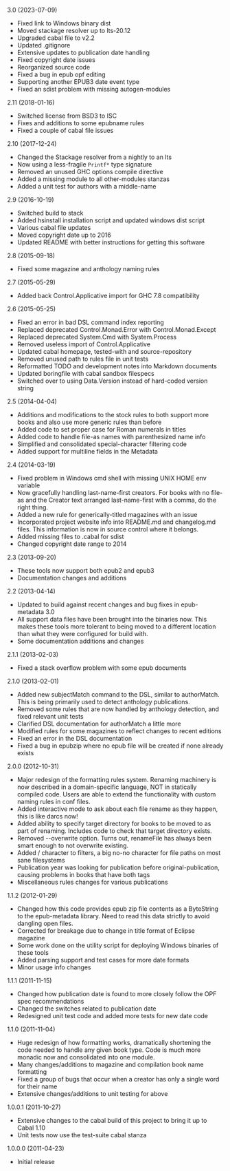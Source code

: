 3.0 (2023-07-09)

  * Fixed link to Windows binary dist
  * Moved stackage resolver up to lts-20.12
  * Upgraded cabal file to v2.2
  * Updated .gitignore
  * Extensive updates to publication date handling
  * Fixed copyright date issues
  * Reorganized source code
  * Fixed a bug in epub opf editing
  * Supporting another EPUB3 date event type
  * Fixed an sdist problem with missing autogen-modules


2.11 (2018-01-16)

  * Switched license from BSD3 to ISC
  * Fixes and additions to some epubname rules
  * Fixed a couple of cabal file issues


2.10 (2017-12-24)

  * Changed the Stackage resolver from a nightly to an lts
  * Now using a less-fragile `Printf*` type signature
  * Removed an unused GHC options compile directive
  * Added a missing module to all other-modules stanzas
  * Added a unit test for authors with a middle-name


2.9 (2016-10-19)

  * Switched build to stack
  * Added hsinstall installation script and updated windows dist script
  * Various cabal file updates
  * Moved copyright date up to 2016
  * Updated README with better instructions for getting this software


2.8 (2015-09-18)

  * Fixed some magazine and anthology naming rules


2.7 (2015-05-29)

  * Added back Control.Applicative import for GHC 7.8 compatibility


2.6 (2015-05-25)

  * Fixed an error in bad DSL command index reporting
  * Replaced deprecated Control.Monad.Error with
    Control.Monad.Except
  * Replaced deprecated System.Cmd with System.Process
  * Removed useless import of Control.Applicative
  * Updated cabal homepage, tested-with and source-repository
  * Removed unused path to rules file in unit tests
  * Reformatted TODO and development notes into Markdown documents
  * Updated boringfile with cabal sandbox filespecs
  * Switched over to using Data.Version instead of hard-coded
    version string


2.5 (2014-04-04)

  * Additions and modifications to the stock rules to both support
    more books and also use more generic rules than before
  * Added code to set proper case for Roman numerals in titles
  * Added code to handle file-as names with parenthesized name info
  * Simplified and consolidated special-character filtering code
  * Added support for multiline fields in the Metadata


2.4 (2014-03-19)

  * Fixed problem in Windows cmd shell with missing UNIX HOME
    env variable
  * Now gracefully handling last-name-first creators. For books
    with no file-as and the Creator text arranged last-name-first
    with a comma, do the right thing.
  * Added a new rule for generically-titled magazines with an issue
  * Incorporated project website info into README.md and
    changelog.md files. This information is now in source control
    where it belongs.
  * Added missing files to .cabal for sdist
  * Changed copyright date range to 2014


2.3 (2013-09-20)

  * These tools now support both epub2 and epub3
  * Documentation changes and additions


2.2 (2013-04-14)

  * Updated to build against recent changes and bug fixes in
    epub-metadata 3.0
  * All support data files have been brought into the binaries
    now. This makes these tools more tolerant to being moved to a
    different location than what they were configured for build with.
  * Some documentation additions and changes


2.1.1 (2013-02-03)

  * Fixed a stack overflow problem with some epub documents


2.1.0 (2013-02-01)

  * Added new subjectMatch command to the DSL, similar to
    authorMatch. This is being primarily used to detect anthology
    publications.
  * Removed some rules that are now handled by anthology detection,
    and fixed relevant unit tests
  * Clarified DSL documentation for authorMatch a little more
  * Modified rules for some magazines to reflect changes to
    recent editions
  * Fixed an error in the DSL documentation
  * Fixed a bug in epubzip where no epub file will be created if
    none already exists


2.0.0 (2012-10-31)

  * Major redesign of the formatting rules system. Renaming
    machinery is now described in a domain-specific language,
    NOT in statically compiled code. Users are able to extend the
    functionality with custom naming rules in conf files.
  * Added interactive mode to ask about each file rename as they
    happen, this is like darcs now!
  * Added ability to specify target directory for books to be
    moved to as part of renaming. Includes code to check that target
    directory exists.
  * Removed --overwrite option. Turns out, renameFile has always
    been smart enough to not overwrite existing.
  * Added / character to filters, a big no-no character for file
    paths on most sane filesystems
  * Publication year was looking for publication before
    original-publication, causing problems in books that have
    both tags
  * Miscellaneous rules changes for various publications


1.1.2 (2012-01-29)

  * Changed how this code provides epub zip file contents as a
    ByteString to the epub-metadata library. Need to read this data
    strictly to avoid dangling open files.
  * Corrected for breakage due to change in title format of Eclipse magazine
  * Some work done on the utility script for deploying Windows
    binaries of these tools
  * Added parsing support and test cases for more date formats
  * Minor usage info changes


1.1.1 (2011-11-15)

  * Changed how publication date is found to more closely follow
    the OPF spec recommendations
  * Changed the switches related to publication date
  * Redesigned unit test code and added more tests for new date code


1.1.0 (2011-11-04)

  * Huge redesign of how formatting works, dramatically shortening
    the code needed to handle any given book type. Code is much more
    monadic now and consolidated into one module.
  * Many changes/additions to magazine and compilation book name
    formatting
  * Fixed a group of bugs that occur when a creator has only a
    single word for their name
  * Extensive changes/additions to unit testing for above


1.0.0.1 (2011-10-27)

  * Extensive changes to the cabal build of this project to bring
    it up to Cabal 1.10
  * Unit tests now use the test-suite cabal stanza


1.0.0.0 (2011-04-23)

  * Initial release
